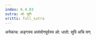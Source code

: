 ```yaml
---
index: 6.4.83
sutra: ओः सुपि
vritti: full_sutra
---
```


 अनेकाच: अङ्गस्य असंयोगपूर्वस्य ओ: धातो: सुपि अचि यण्